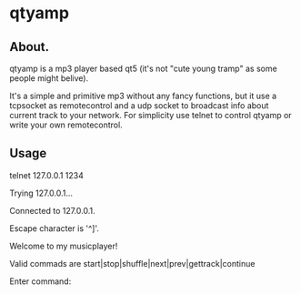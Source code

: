# qtyamp

## About.

qtyamp is a mp3 player based qt5 (it's not "cute young tramp" as some people might belive).

It's a simple and primitive mp3 without any fancy functions, but it use a tcpsocket as remotecontrol
and a udp socket to broadcast info about current track to your network. For simplicity use telnet to 
control qtyamp or write your own remotecontrol.

## Usage

telnet 127.0.0.1 1234

Trying 127.0.0.1...

Connected to 127.0.0.1.

Escape character is '^]'.

Welcome to my musicplayer!

Valid commads are start|stop|shuffle|next|prev|gettrack|continue

Enter command:
